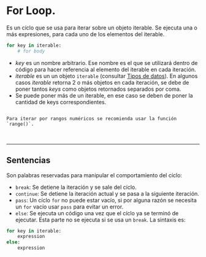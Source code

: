 # For Loop.

Es un cíclo que se usa para iterar sobre un objeto iterable. Se ejecuta una o más expresiones, para cada uno de los elementos del iterable.
```python
for key in iterable:
    # for body
```
- _key_ es un nombre arbitrario. Ese nombre es el que se utilizará dentro de código para hacer referencia al elemento del iterable en cada iteración.
- _iterable_ es un un objeto `iterable` (consultar [Tipos de datos](tipos-datos.md)). En algunos casos _iterable_ retorna 2 o más objetos en cada iteración, se debe de poner tantos _keys_ como objetos retornados separados por coma.
- Se puede poner más de un iterable, en ese caso se deben de poner la cantidad de keys correspondientes.

```{warning} Es muy importante que se respete la indentación, esa es la forma como Python determina qué parte del código forma parte de cada bloque de la estructura. Los dos puntos indican el inicio de un bloque que debe de estar indentado.
```

```{tip} 
Para iterar por rangos numéricos se recomienda usar la función `range()`.
```

<br/>

---
## Sentencias

Son palabras reservadas para manipular el comportamiento del cíclo:
- `break`: Se detiene la iteración y se sale del cíclo.
- `continue`: Se detiene la iteración actual y se pasa a la siguiente iteración.
- `pass`: Un cíclo `for` no puede estar vacío, si por alguna razón se necesita un `for` vacío usar `pass` para evitar un error.
- `else`: Se ejecuta un código una vez que el cíclo ya se terminó de ejecutar. Esta parte no se ejecuta si se usa un `break`. La sintaxis es:
```python
for key in iterable:
    expression
else:
    expression
```
